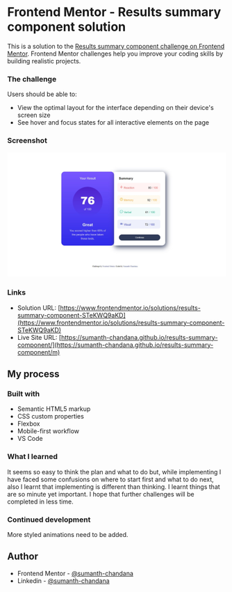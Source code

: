 # Frontend Mentor - Results summary component solution

This is a solution to the [Results summary component challenge on Frontend Mentor](https://www.frontendmentor.io/challenges/results-summary-component-CE_K6s0maV). Frontend Mentor challenges help you improve your coding skills by building realistic projects. 



### The challenge

Users should be able to:

- View the optimal layout for the interface depending on their device's screen size
- See hover and focus states for all interactive elements on the page

### Screenshot

![Screenshot](/Screenshot.jpg)


### Links

- Solution URL: [https://www.frontendmentor.io/solutions/results-summary-component-STeKWQ9aKD](https://www.frontendmentor.io/solutions/results-summary-component-STeKWQ9aKD)
- Live Site URL: [https://sumanth-chandana.github.io/results-summary-component/](https://sumanth-chandana.github.io/results-summary-component/m)

## My process

### Built with

- Semantic HTML5 markup
- CSS custom properties
- Flexbox
- Mobile-first workflow
- VS Code


### What I learned
It seems so easy to think the plan and what to do but, while implementing I have faced some confusions on where to start first and what to do next, also I learnt that implementing is different than thinking. I learnt things that are so minute yet important. I hope that further challenges will be completed  in less time.





### Continued development

More styled animations need to be added.


## Author

- Frontend Mentor - [@sumanth-chandana](https://www.frontendmentor.io/profile/@sumanth-chandana)
- Linkedin - [@sumanth-chandana](https://www.linkedin.com/in/sumanthchandana/)




